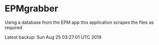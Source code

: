 # EPMgrabber
Using a database from the EPM app this application scrapes the files as required


Latest backup: Sun Aug 25 03:27:01 UTC 2019
